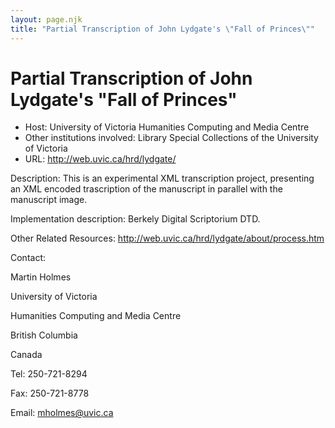 ```yaml
---
layout: page.njk
title: "Partial Transcription of John Lydgate's \"Fall of Princes\""
---
```

# Partial Transcription of John Lydgate's \"Fall of Princes\"




* Host: University of Victoria Humanities Computing and Media Centre
* Other institutions involved: Library Special Collections of the University of Victoria
* URL: <http://web.uvic.ca/hrd/lydgate/>



Description:
 This is an experimental XML transcription project, presenting an XML encoded trascription
 of the manuscript in parallel with the manuscript image. 



Implementation description:
 Berkely Digital Scriptorium DTD.
 
 



Other Related Resources:
 http://web.uvic.ca/hrd/lydgate/about/process.htm



Contact: 



Martin Holmes


University of Victoria
 
 Humanities Computing and Media Centre
 
 British Columbia
 
 Canada
 
 


Tel: 250-721-8294 


Fax: 250-721-8778


Email: [mholmes@uvic.ca](mailto:mholmes@uvic.ca)





